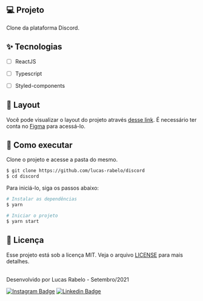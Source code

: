## 💻 Projeto

Clone da plataforma Discord.

## ✨ Tecnologias

-   [ ] ReactJS
-   [ ] Typescript
-   [ ] Styled-components


## 🔖 Layout

Você pode visualizar o layout do projeto através [desse link](https://www.figma.com/file/Mnr08FcriAibSOheL0XvrY/Discord-Clone?node-id=0%3A1). É necessário ter conta no [Figma](http://figma.com/) para acessá-lo.


## 🚀 Como executar

Clone o projeto e acesse a pasta do mesmo.

```bash
$ git clone https://github.com/lucas-rabelo/discord
$ cd discord
```

Para iniciá-lo, siga os passos abaixo:
```bash
# Instalar as dependências
$ yarn

# Iniciar o projeto
$ yarn start
```

## 📄 Licença

Esse projeto está sob a licença MIT. Veja o arquivo [LICENSE](LICENSE.md) para mais detalhes.

<br />

<div align="left">
  Desenvolvido por Lucas Rabelo - Setembro/2021

  [![Instagram Badge](https://img.shields.io/badge/-Lucas%20Rabelo%20Souza-6633cc?style=flat-square&labelColor=6633cc&logo=instagram&logoColor=white&link=https://www.instagram.com/lucas_rabelo_souza/)](https://www.instagram.com/lucas_rabelo_souza/) 
  [![Linkedin Badge](https://img.shields.io/badge/-Lucas%20Rabelo-6633cc?style=flat-square&logo=Linkedin&logoColor=white&link=https://www.linkedin.com/in/lucas-rabelo-2646b117a/)](https://www.linkedin.com/in/lucas-rabelo-2646b117a/) 
</div>